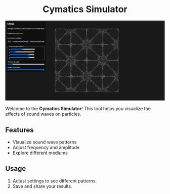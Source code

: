 <h1 style="text-align: center;">Cymatics Simulator</h1>

<div style="text-align: center;">
  <img src="https://raw.githubusercontent.com/jlcash61/cymatics/main/src/cymaticssimulatorscreenshot.JPG" alt="Cymatics Simulator" style="max-width: 100%; height: auto;">
</div>

Welcome to the **Cymatics Simulator**! This tool helps you visualize the effects of sound waves on particles.

## Features

- Visualize sound wave patterns
- Adjust frequency and amplitude
- Explore different mediums

## Usage

1. Adjust settings to see different patterns.
2. Save and share your results.
